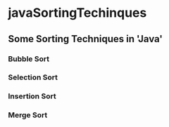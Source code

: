 # javaSortingTechinques
## Some Sorting Techniques in 'Java'
### Bubble Sort
### Selection Sort
### Insertion Sort
### Merge Sort
